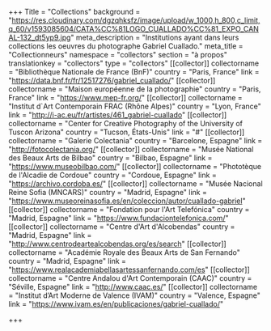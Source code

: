 +++
Title = "Collections"
background = "https://res.cloudinary.com/dgzqhksfz/image/upload/w_1000,h_800,c_limit,q_60/v1593085604/CATA%CC%81LOGO_CUALLADO%CC%81_EXPO_CANAL-132_dt5yp9.jpg"
meta_description = "Institutions ayant dans leurs collections les oeuvres du photographe Gabriel Cuallado."
meta_title = "Collectionneurs"
namespace = "collectors"
section = "à propos"
translationkey = "collectors"
type = "collectors"
[[collector]]
collectorname = "Bibliothèque Nationale de France (BnF)"
country = "Paris, France"
link = "https://data.bnf.fr/fr/12517276/gabriel_cuallado/"
[[collector]]
collectorname = "Maison européenne de la photographie"
country = "Paris, France"
link = "https://www.mep-fr.org/"
[[collector]]
collectorname = "Institut d`Art Contemporain FRAC (Rhône Alpes)"
country = "Lyon, France"
link = "http://i-ac.eu/fr/artistes/461_gabriel-cuallado"
[[collector]]
collectorname = "Center for Creative Photography of the University of Tuscon Arizona"
country = "Tucson, États-Unis"
link = "#"
[[collector]]
collectorname = "Galerie Colectania"
country = "Barcelone, Espagne"
link = "http://fotocolectania.org/"
[[collector]]
collectorname = "Musée National des Beaux Arts de Bilbao"
country = "Bilbao, Espagne"
link = "https://www.museobilbao.com/"
[[collector]]
collectorname = "Phototèque de l'Alcadie de Cordoue"
country = "Cordoue, Espagne"
link = "https://archivo.cordoba.es/"
[[collector]]
collectorname = "Musée Nacional Reine Sofia (MNCARS)"
country = "Madrid, Espagne"
link = "https://www.museoreinasofia.es/en/coleccion/autor/cuallado-gabriel"
[[collector]]
collectorname = "Fondation pour l'Art Telefónica"
country = "Madrid, Espagne"
link = "https://www.fundaciontelefonica.com/"
[[collector]]
collectorname = "Centre d'Art d'Alcobendas"
country = "Madrid, Espagne"
link = "http://www.centrodeartealcobendas.org/es/search"
[[collector]]
collectorname = "Académie Royale des Beaux Arts de San Fernando"
country = "Madrid, Espagne"
link = "https://www.realacademiabellasartessanfernando.com/es"
[[collector]]
collectorname = "Centre Andalou d'Art Contemporain (CAAC)"
country = "Séville, Espagne"
link = "http://www.caac.es/"
[[collector]]
collectorname = "Institut d’Art Moderne de Valence (IVAM)"
country = "Valence, Espagne"
link = "https://www.ivam.es/en/publicaciones/gabriel-cuallado/"

+++

